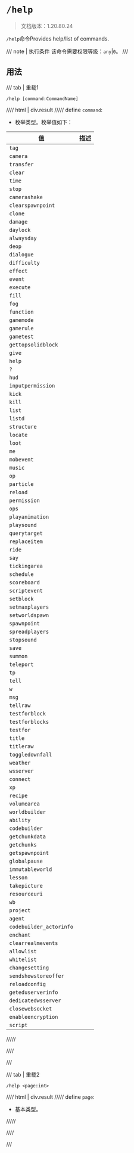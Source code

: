 # `/help`

> 文档版本：1.20.80.24

`/help`命令Provides help/list of commands.

/// note | 执行条件
该命令需要权限等级：`any`|`0`。
///

## 用法

/// tab | 重载1
```mcfunction
/help [command:CommandName]
```

//// html | div.result
///// define
`command`: <!-- md:samp CommandName -->

- 枚举类型。枚举值如下：

|值|描述|
|---|---|
|`tag`||
|`camera`||
|`transfer`||
|`clear`||
|`time`||
|`stop`||
|`camerashake`||
|`clearspawnpoint`||
|`clone`||
|`damage`||
|`daylock`||
|`alwaysday`||
|`deop`||
|`dialogue`||
|`difficulty`||
|`effect`||
|`event`||
|`execute`||
|`fill`||
|`fog`||
|`function`||
|`gamemode`||
|`gamerule`||
|`gametest`||
|`gettopsolidblock`||
|`give`||
|`help`||
|`?`||
|`hud`||
|`inputpermission`||
|`kick`||
|`kill`||
|`list`||
|`listd`||
|`structure`||
|`locate`||
|`loot`||
|`me`||
|`mobevent`||
|`music`||
|`op`||
|`particle`||
|`reload`||
|`permission`||
|`ops`||
|`playanimation`||
|`playsound`||
|`querytarget`||
|`replaceitem`||
|`ride`||
|`say`||
|`tickingarea`||
|`schedule`||
|`scoreboard`||
|`scriptevent`||
|`setblock`||
|`setmaxplayers`||
|`setworldspawn`||
|`spawnpoint`||
|`spreadplayers`||
|`stopsound`||
|`save`||
|`summon`||
|`teleport`||
|`tp`||
|`tell`||
|`w`||
|`msg`||
|`tellraw`||
|`testforblock`||
|`testforblocks`||
|`testfor`||
|`title`||
|`titleraw`||
|`toggledownfall`||
|`weather`||
|`wsserver`||
|`connect`||
|`xp`||
|`recipe`||
|`volumearea`||
|`worldbuilder`||
|`ability`||
|`codebuilder`||
|`getchunkdata`||
|`getchunks`||
|`getspawnpoint`||
|`globalpause`||
|`immutableworld`||
|`lesson`||
|`takepicture`||
|`resourceuri`||
|`wb`||
|`project`||
|`agent`||
|`codebuilder_actorinfo`||
|`enchant`||
|`clearrealmevents`||
|`allowlist`||
|`whitelist`||
|`changesetting`||
|`sendshowstoreoffer`||
|`reloadconfig`||
|`geteduserverinfo`||
|`dedicatedwsserver`||
|`closewebsocket`||
|`enableencryption`||
|`script`||



/////

////

///

/// tab | 重载2
```mcfunction
/help <page:int>
```

//// html | div.result
///// define
`page`: <!-- md:samp int -->

- 基本类型。


/////

////

///

